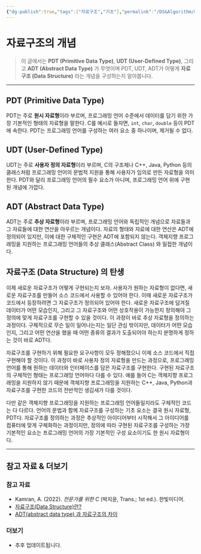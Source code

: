 ```yaml
---
{"dg-publish":true,"tags":["자료구조","기초"],"permalink":"/DS&Algorithm/Data_Structure_Intro/","dgPassFrontmatter":true,"created":"2024-01-15T10:00:05.000+09:00","updated":"2024-08-02T16:25:03.365+09:00"}
---
```



# 자료구조의 개념

> 이 글에서는 **PDT (Primitive Data Type)**, **UDT (User-Defined Type)**, 그리고 **ADT (Abstract Data Type)** 가 무엇이며 PDT, UDT, ADT가 어떻게 **자료구조 (Data Structure)** 라는 개념을 구성하는지 알아봅니다.

---

## PDT (Primitive Data Type)
PDT는 주로 **원시 자료형**이라 부르며, 프로그래밍 언어 수준에서 데이터를 담기 위한 가장 기본적인 형태의 자료형을 말한다. C를 예시로 들자면, `int`, `char`, `double` 등이 PDT에 속한다. PDT는 프로그래밍 언어를 구성하는 여러 요소 중 하나이며, 제거될 수 없다.

## UDT (User-Defined Type)
UDT는 주로 **사용자 정의 자료형**이라 부르며, C의 구조체나 C++, Java, Python 등의 클래스처럼 프로그래밍 언어의 문법적 지원을 통해 사용자가 임의로 만든 자료형을 의미한다. PDT와 달리 프로그래밍 언어의 필수 요소가 아니며, 프로그래밍 언어 위에 구현된 개념에 가깝다.

## ADT (Abstract Data Type)
ADT는 주로 **추상 자료형**이라 부르며, 프로그래밍 언어와 독립적인 개념으로 자료들과 그 자료들에 대한 연산을 아우르는 개념이다. 자료의 형태와 자료에 대한 연산은 ADT에 정의되어 있지만, 이에 대한 구체적인 구현은 ADT에 포함되지 않는다. 객체지향 프로그래밍을 지원하는 프로그래밍 언어들의 추상 클래스(Abstract Class) 와 밀접한 개념이다.

## 자료구조 (Data Structure) 의 탄생
이제 새로운 자료구조가 어떻게 구현되는지 보자. 사용자가 원하는 자료형이 없다면, 새로운 자료구조를 만들어 소스 코드에서 사용할 수 있어야 한다. 이때 새로운 자료구조가 코드에서 등장하려면 그 자료구조가 정의되어 있어야 한다. 새로운 자료구조에 담겨질 데이터가 어떤 모습인지, 그리고 그 자료구조와 어떤 상호작용이 가능한지 정의해야 그 정의에 맞게 자료구조를 구현할 수 있을 것이다. 이 과정이 바로 추상 자료형을 정의하는 과정이다. 구체적으로 무슨 일이 일어나는지는 일단 관심 밖이지만, 데이터가 어떤 모습인지, 그리고 어떤 연산을 했을 때 어떤 종류의 결과가 도출되어야 하는지 분명하게 정하는 것이 바로 ADT다.

자료구조를 구현하기 위해 필요한 요구사항이 모두 정해졌으니 이제 소스 코드에서 직접 구현해야 할 것이다. 이 과정이 바로 사용자 정의 자료형을 만드는 과정으로, 프로그래밍 언어를 통해 원하는 데이터와 인터페이스를 담은 자료구조를 구현한다. 구현된 자료구조의 구체적인 형태는 프로그래밍 언어마다 다를 수 있다. 예를 들어 C는 객체지향 프로그래밍을 지원하지 않기 때문에 객체지향 프로그래밍을 지원하는 C++, Java, Python과 자료구조를 구현한 코드의 전반적인 생김새가 다를 것이다. 

다만 같은 객체지향 프로그래밍을 지원하는 프로그래밍 언어들일지라도 구체적인 코드는 다 다르다. 언어의 문법과 함께 자료구조를 구성하는 기초 요소는 결국 원시 자료형, PDT다. 자료구조를 정의하는 과정은 추상적인 아이디어부터 시작해서 그 아이디어를 컴퓨터에 맞게 구체화하는 과정이지만, 정의에 따라 구현된 자료구조를 구성하는 가장 기본적인 요소는 프로그래밍 언어의 가장 기본적인 구성 요소이기도 한 원시 자료형이다.

---

## 참고 자료 & 더보기

### 참고 자료
+ Kamran, A. (2022). _전문가를 위한 C_ (박지윤, Trans.; 1st ed.). 한빛미디어.
+ [자료구조(Data Structure)란?](https://okeybox.tistory.com/176)
+ [ADT(abstract data type) 과 자료구조의 차이](https://velog.io/@lky9303/ADTabstract-data-type-과-자료구조의-차이-feat.배열-리스트)

### 더보기
+ 추후 업데이트됩니다.